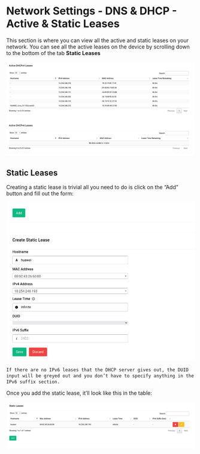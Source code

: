 # Network Settings -  DNS & DHCP - Active & Static Leases

This section is where you can view all the active and static leases on your network. You can see all the active leases on the device by scrolling down to the bottom of the tab <b>Static Leases</b>

<a data-fancybox data-src="./img/2.png" data-caption="Network Settings - DNS & DHCP - Active & Static Leases">
  <img src="./img/2.png" />
</a>

## Static Leases

Creating a static lease is trivial all you need to do is click on the “Add” button and fill out the form:

<a data-fancybox data-src="./img/3.png" data-caption="Network Settings - DNS & DHCP - Static Leases">
  <img src="./img/3.png" />
</a>


```admonish info
If there are no IPv6 leases that the DHCP server gives out, the DUID input will be greyed out and you don’t have to specify anything in the IPv6 suffix section.
```

Once you add the static lease, it’ll look like this in the table:

<a data-fancybox data-src="./img/4.png" data-caption="Network Settings - DNS & DHCP - Static Leases">
  <img src="./img/4.png" />
</a>